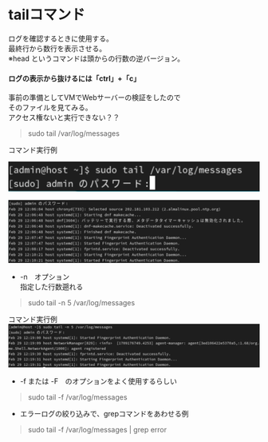 # tailコマンド
ログを確認するときに使用する。<br>
最終行から数行を表示させる。<br>
※head というコマンドは頭からの行数の逆バージョン。<br>
#### ログの表示から抜けるには「ctrl」+「c」

事前の準備としてVMでWebサーバーの検証をしたので<br>
そのファイルを見てみる。<br>
アクセス権ないと実行できない？？
>sudo tail /var/log/messages

コマンド実行例

![Alt text](<スクリーンショット 2024-02-29 17.41.49.png>)

![Alt text](<スクリーンショット 2024-02-29 17.43.56.png>)

- -n　オプション<br>
指定した行数遡れる

>sudo tail -n 5 /var/log/messages

コマンド実行例
![Alt text](<スクリーンショット 2024-02-29 17.52.10.png>)

- -f または -F　のオプションをよく使用するらしい<br>
>sudo tail -f /var/log/messages

- エラーログの絞り込みで、grepコマンドをあわせる例<br>
>sudo tail -f /var/log/messages | grep error